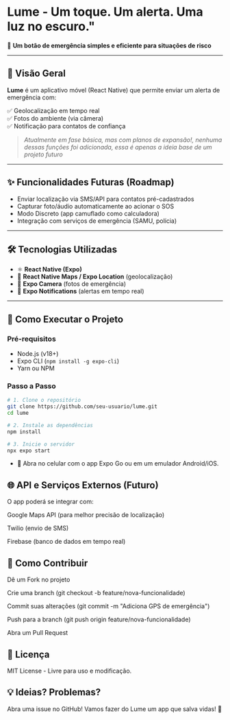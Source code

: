# Lume - Um toque. Um alerta. Uma luz no escuro." 
🚨 **Um botão de emergência simples e eficiente para situações de risco**

---

## 📌 Visão Geral

**Lume** é um aplicativo móvel (React Native) que permite enviar um alerta de emergência com:

✅ Geolocalização em tempo real  
✅ Fotos do ambiente (via câmera)  
✅ Notificação para contatos de confiança  

> _Atualmente em fase básica, mas com planos de expansão!, nenhuma dessas funções foi adicionada, essa é apenas a ideia base de um projeto futuro_

---

## ✨ Funcionalidades Futuras (Roadmap)

- Enviar localização via SMS/API para contatos pré-cadastrados  
- Capturar foto/áudio automaticamente ao acionar o SOS  
- Modo Discreto (app camuflado como calculadora)  
- Integração com serviços de emergência (SAMU, polícia)  

---

## 🛠️ Tecnologias Utilizadas

- ⚛️ **React Native (Expo)**  
- 📍 **React Native Maps / Expo Location** (geolocalização)  
- 📸 **Expo Camera** (fotos de emergência)  
- 🔔 **Expo Notifications** (alertas em tempo real)  

---

## 🚀 Como Executar o Projeto

### Pré-requisitos

- Node.js (v18+)  
- Expo CLI (`npm install -g expo-cli`)  
- Yarn ou NPM

### Passo a Passo

```bash
# 1. Clone o repositório
git clone https://github.com/seu-usuario/lume.git
cd lume

# 2. Instale as dependências
npm install

# 3. Inicie o servidor
npx expo start
```

- 📱 Abra no celular com o app Expo Go ou em um emulador Android/iOS.

## 🌐 API e Serviços Externos (Futuro)
O app poderá se integrar com:

Google Maps API (para melhor precisão de localização)

Twilio (envio de SMS)

Firebase (banco de dados em tempo real)

## 🤝 Como Contribuir
Dê um Fork no projeto

Crie uma branch (git checkout -b feature/nova-funcionalidade)

Commit suas alterações (git commit -m "Adiciona GPS de emergência")

Push para a branch (git push origin feature/nova-funcionalidade)

Abra um Pull Request


## 📜 Licença
MIT License - Livre para uso e modificação.

## 💡 Ideias? Problemas?
Abra uma issue no GitHub! Vamos fazer do Lume um app que salva vidas! 💜


